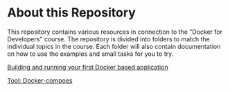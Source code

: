 # About this Repository

This repository contains various resources in connection to the "Docker for Developers" course.
The repository is divided into folders to match the individual topics in the course. 
Each folder will also contain documentation on how to use the examples and small tasks for you to try.

[Building and running your first Docker based application](01-intro-yourfirstimage)

[Tool: Docker-compoes](02-docker-compose)
